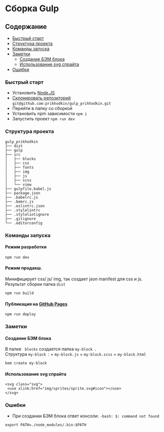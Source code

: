 # Сборка Gulp 

## Содержание
 + [Быстрый старт](#setup)
 + [Структура проекта](#file)
 + [Команды запуска](#command)
 + [Заметки](#help)
    + [Создание БЭМ блока](#bem)
    + [Использование svg спрайта](#svg)
 + [Ошибки](#error)

### <a name="setup"></a> Быстрый старт

+ Установить [Node.JS](https://nodejs.org/en/)
+ [Склонировать репозиторий](https://github.com/prikhodkin/gulp_prikhodkin) ```git@github.com:prikhodkin/gulp_prikhodkin.git```
+ Перейти в папку со сборкой
+ Установить npm зависимости ```npm i ```
+ Запустить проект ```npm run dev```


### <a name="file"></a> Структура проекта
```
gulp_prikhodkin
├── dist
├── gulp
├── src
│   ├── blocks
│   ├── css
│   ├── fonts
│   ├── img
│   ├── js
│   ├── scss
│   └── view
├── gulpfile.babel.js
├── package.json
├── .babelrc.js
├── .bemrc.js
├── .eslintrc.json
├── .stylelintrc
├── .stylelintignore
├── .gitignore
└── .editorconfig
```

### <a name="command"></a> Команды запуска

#### Режим разработки 
```
npm run dev
```
    
#### Режим продакш. 
Минифицирует css/ js/ img, так создает json manifest для css и js. Результат сборки папка ```dist ```
    
```
npm run build
```
    

#### Публикация на [GitHub Pages](https://pages.github.com/)

```
npm run deploy
```

### <a name="help"></a> Заметки
#### <a name="bem"></a> Создание БЭМ блока   
В папке ``` blocks``` создается папка ```my-block ```. 
<br>Структура `my-block `:
    + `my-block.js`
    + `my-block.scss`
    + `my-block.html`

```
bem create my-block
```    
    
#### <a name="svg"></a> Использование svg спрайта
``` 
<svg class="svg">
 <use xlink:href="img/sprites/sprite.svg#icon"></use>
</svg> 
```  
   
       

### <a name="error"></a> Ошибки

+ При создании БЭМ блока ответ консоли: `-bash: $: command not found`

```
export PATH=./node_modules/.bin:$PATH
```

